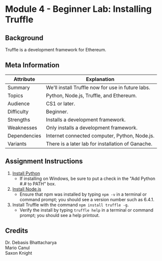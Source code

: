 # Module 4 - Beginner Lab: Installing Truffle

## Background
Truffle is a development framework for Ethereum.

## Meta Information
| Attribute | Explanation |
| - | - |
| Summary | We'll install Truffle now for use in future labs. |
| Topics | Python, Node.js, Truffle, and Ethereum. |
| Audience | CS1 or later. |
| Difficulty | Beginner. |
| Strengths | Installs a development framework. |
| Weaknesses | Only installs a development framework. |
| Dependencies | Internet connected computer, Python, Node.js. |
| Variants | There is a later lab for installation of Ganache. |

## Assignment Instructions
1. [Install Python][python-install]
    * If installing on Windows, be sure to put a check in the "Add Python #.# to PATH" box.
2. [Install Node.js][nodejs-install]
    * Ensure that npm was installed by typing `npm -v` in a terminal or command prompt; you should see a version number such as 6.4.1.
3. Install Truffle with the command `npm install truffle -g`.
    * Verify the install by typing `truffle help` in a terminal or command prompt; you should see a help printout.

## Credits
Dr. Debasis Bhattacharya  
Mario Canul  
Saxon Knight  

[python-install]: https://www.python.org/downloads/
[nodejs-install]: https://nodejs.org/en/download/package-manager/
